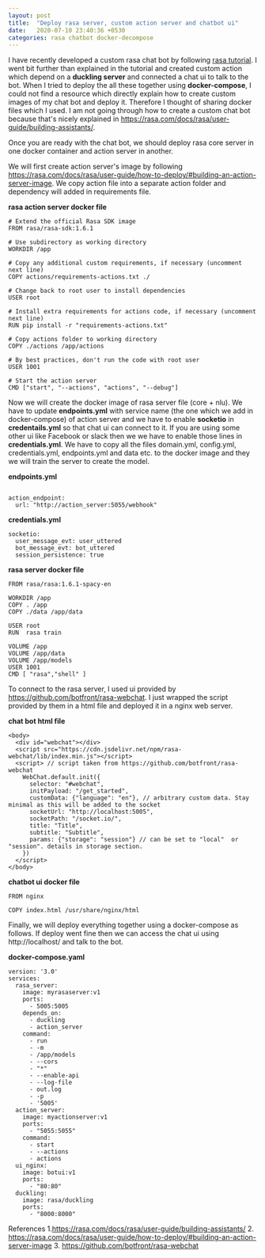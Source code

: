 ```yaml
---
layout: post
title:  "Deploy rasa server, custom action server and chatbot ui"
date:   2020-07-10 23:40:36 +0530
categories: rasa chatbot docker-decompose
---
```

I have recently developed a custom rasa chat bot by following [rasa tutorial][rasa-1]. I went bit further than explained in the tutorial and created custom action which depend on a **duckling server** and connected a chat ui to talk to the bot. When I tried to deploy the all these together using **docker-compose**, I could not find a resource which directly explain how to create custom images of my chat bot and deploy it. Therefore I thought of sharing docker files which I used. I am not going through how to create a custom chat bot because that's nicely explained in https://rasa.com/docs/rasa/user-guide/building-assistants/. 

[rasa-1]:https://rasa.com/docs/rasa/user-guide/building-assistants/
Once you are ready with the chat bot, we should deploy rasa core server in one docker container and action server in another. 

We will first create action server's image by following https://rasa.com/docs/rasa/user-guide/how-to-deploy/#building-an-action-server-image. We copy action file into a separate action folder and dependency will added in requirements file.

**rasa action server docker file**

```
# Extend the official Rasa SDK image
FROM rasa/rasa-sdk:1.6.1

# Use subdirectory as working directory
WORKDIR /app

# Copy any additional custom requirements, if necessary (uncomment next line)
COPY actions/requirements-actions.txt ./

# Change back to root user to install dependencies
USER root

# Install extra requirements for actions code, if necessary (uncomment next line)
RUN pip install -r "requirements-actions.txt"

# Copy actions folder to working directory
COPY ./actions /app/actions

# By best practices, don't run the code with root user
USER 1001

# Start the action server
CMD ["start", "--actions", "actions", "--debug"]
```
Now we will create the docker image of rasa server file (core + nlu). We have to update **endpoints.yml** with service name (the one which we add in docker-compose) of action server and we have to enable **socketio** in **credentails.yml** so that chat ui can connect to it. If you are using some other ui like Facebook or slack then we we have to enable those lines in **credentials.yml**. We have to copy all the files domain.yml, config.yml, credentials.yml, endpoints.yml and data etc. to the docker image and they we will train the server to create the model.

**endpoints.yml**
```

action_endpoint:
  url: "http://action_server:5055/webhook"
```

**credentials.yml**
```
socketio:
  user_message_evt: user_uttered
  bot_message_evt: bot_uttered
  session_persistence: true
```

**rasa server docker file**
```
FROM rasa/rasa:1.6.1-spacy-en

WORKDIR /app
COPY . /app
COPY ./data /app/data

USER root
RUN  rasa train

VOLUME /app
VOLUME /app/data
VOLUME /app/models
USER 1001
CMD [ "rasa","shell" ]

```
To connect to the rasa server, I used ui provided by https://github.com/botfront/rasa-webchat. I just wrapped the script provided by them in a html file and deployed it in a nginx web server.

**chat bot html file** 
```
<body>
  <div id="webchat"></div>
  <script src="https://cdn.jsdelivr.net/npm/rasa-webchat/lib/index.min.js"></script>
  <script> // script taken from https://github.com/botfront/rasa-webchat
    WebChat.default.init({
      selector: "#webchat",
      initPayload: "/get_started",
      customData: {"language": "en"}, // arbitrary custom data. Stay minimal as this will be added to the socket
      socketUrl: "http://localhost:5005",
      socketPath: "/socket.io/",
      title: "Title",
      subtitle: "Subtitle",
      params: {"storage": "session"} // can be set to "local"  or "session". details in storage section.
    })
  </script>
</body>

```
**chatbot ui docker file**

```
FROM nginx

COPY index.html /usr/share/nginx/html

```

Finally, we will deploy everything together using a docker-compose as follows. If deploy went fine then we can access the chat ui using  http://localhost/ and talk to the bot.

**docker-compose.yaml**
```
version: '3.0'
services:
  rasa_server:
    image: myrasaserver:v1
    ports:
      - 5005:5005
    depends_on:
      - duckling
      - action_server
    command:
      - run
      - -m
      - /app/models
      - --cors
      - "*"
      - --enable-api
      - --log-file
      - out.log
      - -p
      - '5005'
  action_server:
    image: myactionserver:v1
    ports:
      - "5055:5055"
    command:
      - start
      - --actions
      - actions
  ui_nginx:
    image: botui:v1
    ports:
      - "80:80"
  duckling:
    image: rasa/duckling
    ports:
      - "8000:8000"

```

References
1.https://rasa.com/docs/rasa/user-guide/building-assistants/
2. https://rasa.com/docs/rasa/user-guide/how-to-deploy/#building-an-action-server-image
3. https://github.com/botfront/rasa-webchat
